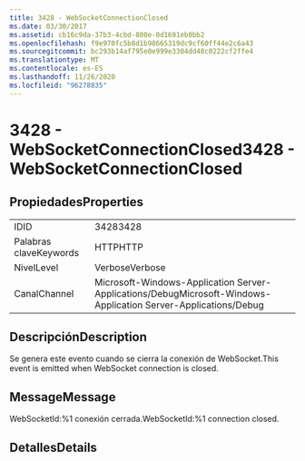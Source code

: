 ```yaml
---
title: 3428 - WebSocketConnectionClosed
ms.date: 03/30/2017
ms.assetid: cb16c9da-37b3-4cbd-800e-0d1691eb0bb2
ms.openlocfilehash: f9e970fc5b8d1b98665319dc9cf60ff44e2c6a43
ms.sourcegitcommit: bc293b14af795e0e999e3304dd40c0222cf2ffe4
ms.translationtype: MT
ms.contentlocale: es-ES
ms.lasthandoff: 11/26/2020
ms.locfileid: "96278835"
---
```

# <a name="3428---websocketconnectionclosed"></a><span data-ttu-id="8cff9-102">3428 - WebSocketConnectionClosed</span><span class="sxs-lookup"><span data-stu-id="8cff9-102">3428 - WebSocketConnectionClosed</span></span>

## <a name="properties"></a><span data-ttu-id="8cff9-103">Propiedades</span><span class="sxs-lookup"><span data-stu-id="8cff9-103">Properties</span></span>  
  
|||  
|-|-|  
|<span data-ttu-id="8cff9-104">ID</span><span class="sxs-lookup"><span data-stu-id="8cff9-104">ID</span></span>|<span data-ttu-id="8cff9-105">3428</span><span class="sxs-lookup"><span data-stu-id="8cff9-105">3428</span></span>|  
|<span data-ttu-id="8cff9-106">Palabras clave</span><span class="sxs-lookup"><span data-stu-id="8cff9-106">Keywords</span></span>|<span data-ttu-id="8cff9-107">HTTP</span><span class="sxs-lookup"><span data-stu-id="8cff9-107">HTTP</span></span>|  
|<span data-ttu-id="8cff9-108">Nivel</span><span class="sxs-lookup"><span data-stu-id="8cff9-108">Level</span></span>|<span data-ttu-id="8cff9-109">Verbose</span><span class="sxs-lookup"><span data-stu-id="8cff9-109">Verbose</span></span>|  
|<span data-ttu-id="8cff9-110">Canal</span><span class="sxs-lookup"><span data-stu-id="8cff9-110">Channel</span></span>|<span data-ttu-id="8cff9-111">Microsoft-Windows-Application Server-Applications/Debug</span><span class="sxs-lookup"><span data-stu-id="8cff9-111">Microsoft-Windows-Application Server-Applications/Debug</span></span>|  
  
## <a name="description"></a><span data-ttu-id="8cff9-112">Descripción</span><span class="sxs-lookup"><span data-stu-id="8cff9-112">Description</span></span>  

 <span data-ttu-id="8cff9-113">Se genera este evento cuando se cierra la conexión de WebSocket.</span><span class="sxs-lookup"><span data-stu-id="8cff9-113">This event is emitted when WebSocket connection is closed.</span></span>  
  
## <a name="message"></a><span data-ttu-id="8cff9-114">Message</span><span class="sxs-lookup"><span data-stu-id="8cff9-114">Message</span></span>  

 <span data-ttu-id="8cff9-115">WebSocketId:%1 conexión cerrada.</span><span class="sxs-lookup"><span data-stu-id="8cff9-115">WebSocketId:%1 connection closed.</span></span>  
  
## <a name="details"></a><span data-ttu-id="8cff9-116">Detalles</span><span class="sxs-lookup"><span data-stu-id="8cff9-116">Details</span></span>
